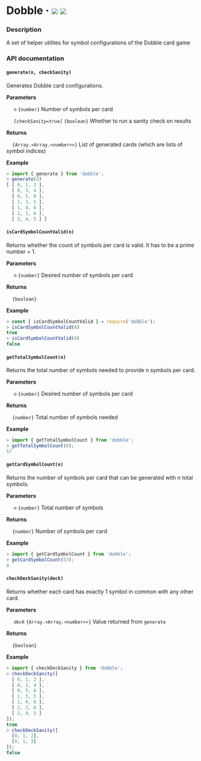 # Dobble &middot; [![](https://img.shields.io/npm/v/dobble?style=flat-square)](https://www.npmjs.com/package/dobble) ![](https://img.shields.io/npm/dm/dobble?style=flat-square)

### Description

A set of helper utilites for symbol configurations of the Dobble card game

### API documentation

#### `generate(n, checkSanity)`

Generates Dobble card configurations.

**Parameters**

&nbsp;&nbsp;&nbsp;&nbsp; *`n`* `{number}` Number of symbols per card

&nbsp;&nbsp;&nbsp;&nbsp; *`[checkSanity=true]`* `{boolean}` Whether to run a sanity check on results

**Returns**

&nbsp;&nbsp;&nbsp;&nbsp;`{Array.<Array.<number>>}` List of generated cards (which are lists of symbol indices)

**Example**

```js
> import { generate } from 'dobble';
> generate(3)
[ [ 0, 1, 2 ],
  [ 0, 3, 4 ],
  [ 0, 5, 6 ],
  [ 1, 3, 5 ],
  [ 1, 4, 6 ],
  [ 2, 3, 6 ],
  [ 2, 4, 5 ] ]
```


#### `isCardSymbolCountValid(n)`

Returns whether the count of symbols per card is valid. It has to be a prime number + 1.

**Parameters**

&nbsp;&nbsp;&nbsp;&nbsp; *`n`* `{number}` Desired number of symbols per card

**Returns**

&nbsp;&nbsp;&nbsp;&nbsp;`{boolean}`

**Example**

```js
> const { isCardSymbolCountValid } = require('dobble');
> isCardSymbolCountValid(8)
true
> isCardSymbolCountValid(9)
false
```


#### `getTotalSymbolCount(n)`

Returns the total number of symbols needed to provide n symbols per card.

**Parameters**

&nbsp;&nbsp;&nbsp;&nbsp; *`n`* `{number}` Desired number of symbols per card

**Returns**

&nbsp;&nbsp;&nbsp;&nbsp;`{number}` Total number of symbols needed

**Example**

```js
> import { getTotalSymbolCount } from 'dobble';
> getTotalSymbolCount(8);
57
```


#### `getCardSymbolCount(n)`

Returns the number of symbols per card that can be generated with n total symbols.

**Parameters**

&nbsp;&nbsp;&nbsp;&nbsp; *`n`* `{number}` Total number of symbols

**Returns**

&nbsp;&nbsp;&nbsp;&nbsp;`{number}` Number of symbols per card

**Example**

```js
> import { getCardSymbolCount } from 'dobble';
> getCardSymbolCount(57);
8
```


#### `checkDeckSanity(deck)`

Returns whether each card has exactly 1 symbol in common with any other card.

**Parameters**

&nbsp;&nbsp;&nbsp;&nbsp; *`deck`* `{Array.<Array.<number>>}` Value returned from `generate`

**Returns**

&nbsp;&nbsp;&nbsp;&nbsp;`{boolean}`

**Example**

```js
> import { checkDeckSanity } from 'dobble';
> checkDeckSanity([
  [ 0, 1, 2 ],
  [ 0, 3, 4 ],
  [ 0, 5, 6 ],
  [ 1, 3, 5 ],
  [ 1, 4, 6 ],
  [ 2, 3, 6 ],
  [ 2, 4, 5 ]
]);
true
> checkDeckSanity([
  [0, 1, 2],
  [0, 1, 3]
]);
false
```
